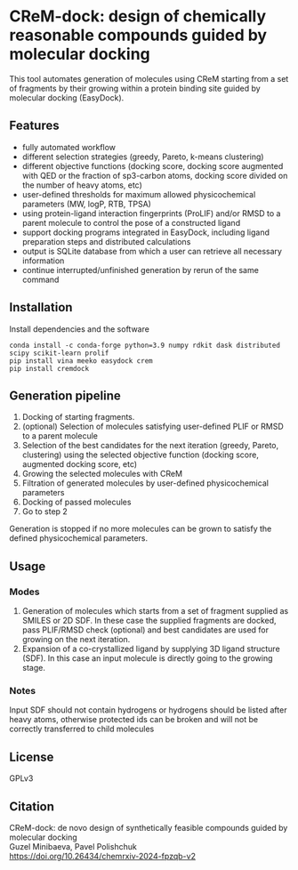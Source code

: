 # CReM-dock: design of chemically reasonable compounds guided by molecular docking

This tool automates generation of molecules using CReM starting from a set of fragments by their growing within a protein binding site guided by molecular docking (EasyDock).

## Features
- fully automated workflow
- different selection strategies (greedy, Pareto, k-means clustering)
- different objective functions (docking score, docking score augmented with QED or the fraction of sp3-carbon atoms, docking score divided on the number of heavy atoms, etc)
- user-defined thresholds for maximum allowed physicochemical parameters (MW, logP, RTB, TPSA)
- using protein-ligand interaction fingerprints (ProLIF) and/or RMSD to a parent molecule to control the pose of a constructed ligand
- support docking programs integrated in EasyDock, including ligand preparation steps and distributed calculations
- output is SQLite database from which a user can retrieve all necessary information 
- continue interrupted/unfinished generation by rerun of the same command

## Installation

Install dependencies and the software
```
conda install -c conda-forge python=3.9 numpy rdkit dask distributed scipy scikit-learn prolif
pip install vina meeko easydock crem
pip install cremdock
```

## Generation pipeline

1. Docking of starting fragments.
2. (optional) Selection of molecules satisfying user-defined PLIF or RMSD to a parent molecule
3. Selection of the best candidates for the next iteration (greedy, Pareto, clustering) using the selected objective function (docking score, augmented docking score, etc)
4. Growing the selected molecules with CReM
5. Filtration of generated molecules by user-defined physicochemical parameters
6. Docking of passed molecules
7. Go to step 2  

Generation is stopped if no more molecules can be grown to satisfy the defined physicochemical parameters.

## Usage

### Modes
1. Generation of molecules which starts from a set of fragment supplied as SMILES or 2D SDF. In these case the supplied fragments are docked, pass PLIF/RMSD check (optional) and best candidates are used for growing on the next iteration.
2. Expansion of a co-crystallized ligand by supplying 3D ligand structure (SDF). In this case an input molecule is directly going to the growing stage.


### Notes

Input SDF should not contain hydrogens or hydrogens should be listed after heavy atoms, otherwise protected ids can be broken and will not be correctly transferred to child molecules

## License
GPLv3

## Citation
CReM-dock: de novo design of synthetically feasible compounds guided by molecular docking  
Guzel Minibaeva, Pavel Polishchuk  
https://doi.org/10.26434/chemrxiv-2024-fpzqb-v2
